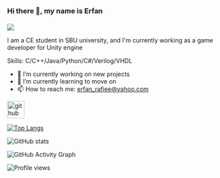 ### Hi there 👋, my name is Erfan
####  
![ ](https://arturssmirnovs.github.io/github-profile-readme-generator/images/banner.png)

I am a CE student in SBU university, and I'm currently working as a game developer for Unity engine 

Skills: C/C++/Java/Python/C#/Verilog/VHDL

- 🔭 I’m currently working on new projects 
- 🌱 I’m currently learning to move on 
- 📫 How to reach me: erfan_rafiee@yahoo.com 


[<img src='https://cdn.jsdelivr.net/npm/simple-icons@3.0.1/icons/github.svg' alt='github' height='40'>](https://github.com/3RFUNn)  

[![Top Langs](https://github-readme-stats.vercel.app/api/top-langs/?username=3RFUNn)](https://github.com/anuraghazra/github-readme-stats)

![GitHub stats](https://github-readme-stats.vercel.app/api?username=3RFUNn&show_icons=true&count_private=true)  

![GitHub Activity Graph](https://activity-graph.herokuapp.com/graph?username=3RFUNn)  

![Profile views](https://gpvc.arturio.dev/3RFUNn)  
